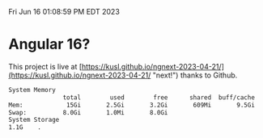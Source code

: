 Fri Jun 16 01:08:59 PM EDT 2023

# Angular 16?


This project is live at [https://kusl.github.io/ngnext-2023-04-21/](https://kusl.github.io/ngnext-2023-04-21/ "next!") thanks to Github.

```bash
System Memory
               total        used        free      shared  buff/cache   available
Mem:            15Gi       2.5Gi       3.2Gi       609Mi       9.5Gi        11Gi
Swap:          8.0Gi       1.0Mi       8.0Gi
System Storage
1.1G	.
```
```bash
